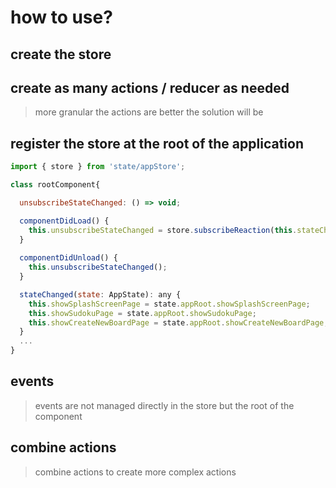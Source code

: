 # how to use?

## create the store

## create as many actions / reducer as needed

> more granular the actions are better the solution will be

## register the store at the root of the application

``` javascript
import { store } from 'state/appStore';

class rootComponent{

  unsubscribeStateChanged: () => void;

  componentDidLoad() {
    this.unsubscribeStateChanged = store.subscribeReaction(this.stateChanged, this);
  }
  
  componentDidUnload() {
    this.unsubscribeStateChanged();
  }

  stateChanged(state: AppState): any {
    this.showSplashScreenPage = state.appRoot.showSplashScreenPage;
    this.showSudokuPage = state.appRoot.showSudokuPage;
    this.showCreateNewBoardPage = state.appRoot.showCreateNewBoardPage;
  }
  ...
}
```

## events

> events are not managed directly in the store but the root of the component

## combine actions

> combine actions to create more complex actions

